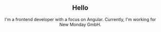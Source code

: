 <h2 align="center">Hello</h2>
<p align="center">I'm a frontend developer with a focus on Angular. Currently, I'm working for New Monday GmbH.</p>
